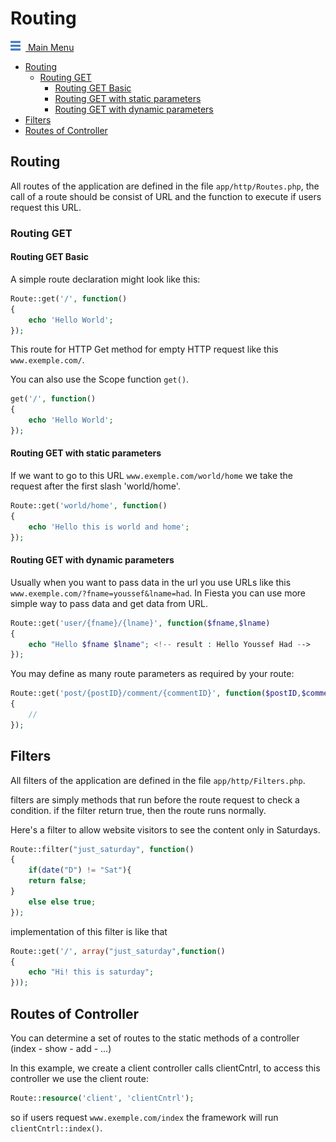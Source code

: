 # Routing

[![alt return](https://raw.githubusercontent.com/fiesta-framework/Art/master/Resources/signs.png) Main Menu](https://gitlab.com/lighty/Docs/tree/3.2/#index)

- [Routing](#routing)
	- [Routing GET](#routing-get)
		- [Routing GET Basic](#routing-get-basic)
		- [Routing GET with static parameters](#routing-get-with-static-parameters)
		- [Routing GET with dynamic parameters](#routing-g-with-dynamic-parameters)
- [Filters](#filters)
- [Routes of Controller](#routes-of-controller)

## Routing

All routes of the application are defined in the file `app/http/Routes.php`, the call of a route should be consist of URL and the function to execute if users request this URL.

### Routing GET

#### Routing GET Basic

A simple route declaration might look like this:

```php
Route::get('/', function()
{
	echo 'Hello World';
});
```
This route for HTTP Get method for empty HTTP request like this `www.exemple.com/`.

You can also use the Scope function  `get()`.

```php
get('/', function()
{
	echo 'Hello World';
});
```

#### Routing GET with static parameters

If we want to go to this URL `www.exemple.com/world/home` we take the request after the first slash 'world/home'.

```php
Route::get('world/home', function()
{
	echo 'Hello this is world and home';
});
```

#### Routing GET with dynamic parameters

Usually when you want to pass data in the url you use URLs like this `www.exemple.com/?fname=youssef&lname=had`.
In Fiesta you can use more simple way to pass data and get data from URL.

```php
Route::get('user/{fname}/{lname}', function($fname,$lname)
{
	echo "Hello $fname $lname"; <!-- result : Hello Youssef Had -->
});
```

You may define as many route parameters as required by your route:

```php
Route::get('post/{postID}/comment/{commentID}', function($postID,$commentID)
{
	//
});
```
## Filters

All filters of the application are defined in the file `app/http/Filters.php`.

filters are simply methods that run before the route request to check a condition. if the filter return true, then the route runs normally.

Here's a filter to allow website visitors to see the content only in Saturdays.

```php
Route::filter("just_saturday", function()
{
	if(date("D") != "Sat"){
	return false;
}
	else else true;
});
```
implementation of this filter is like that

```php
Route::get('/', array("just_saturday",function()
{
	echo "Hi! this is saturday";
}));
```

## Routes of Controller

You can determine a set of routes to the static methods of a controller (index - show - add - ...)

In this example, we create a client controller calls clientCntrl, to access this controller we use the client route:

```php
Route::resource('client', 'clientCntrl');
```

so if users request `www.exemple.com/index` the framework will run `clientCntrl::index()`.


